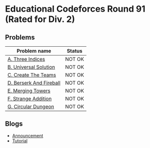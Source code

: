 # Educational Codeforces Round 91 (Rated for Div. 2)

## Problems

|Problem name|Status|
|------------|---------|
| [A. Three Indices](problems/A._Three_Indices.md)|NOT OK|
| [B. Universal Solution](problems/B._Universal_Solution.md)|NOT OK|
| [C. Create The Teams](problems/C._Create_The_Teams.md)|NOT OK|
| [D. Berserk And Fireball](problems/D._Berserk_And_Fireball.md)|NOT OK|
| [E. Merging Towers](problems/E._Merging_Towers.md)|NOT OK|
| [F. Strange Addition](problems/F._Strange_Addition.md)|NOT OK|
| [G. Circular Dungeon](problems/G._Circular_Dungeon.md)|NOT OK|
## Blogs

- [Announcement](blogs/Announcement.md)
- [Tutorial](blogs/Tutorial.md)
